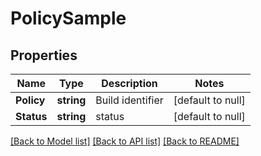 # PolicySample

## Properties
Name | Type | Description | Notes
------------ | ------------- | ------------- | -------------
**Policy** | **string** | Build identifier | [default to null]
**Status** | **string** | status | [default to null]

[[Back to Model list]](../README.md#documentation-for-models) [[Back to API list]](../README.md#documentation-for-api-endpoints) [[Back to README]](../README.md)

